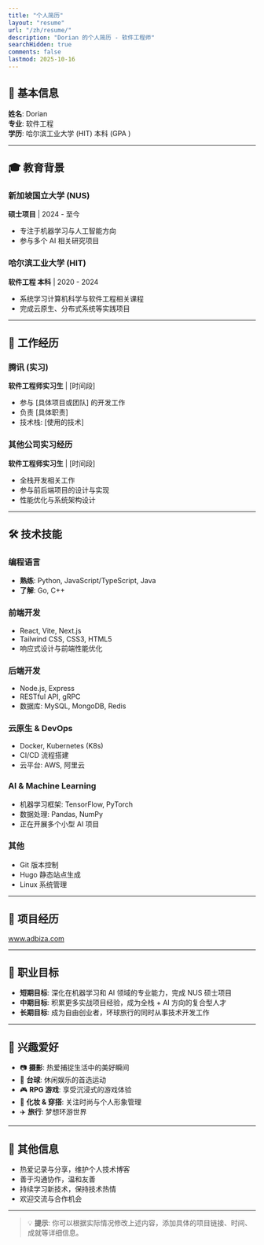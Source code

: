 ```yaml
---
title: "个人简历"
layout: "resume"
url: "/zh/resume/"
description: "Dorian 的个人简历 - 软件工程师"
searchHidden: true
comments: false
lastmod: 2025-10-16
---
```


## 👤 基本信息

**姓名**: Dorian  
**专业**: 软件工程  
**学历**: 哈尔滨工业大学 (HIT) 本科 (GPA )

---

## 🎓 教育背景

### 新加坡国立大学 (NUS)
**硕士项目** | 2024 - 至今
- 专注于机器学习与人工智能方向
- 参与多个 AI 相关研究项目

### 哈尔滨工业大学 (HIT)
**软件工程 本科** | 2020 - 2024
- 系统学习计算机科学与软件工程相关课程
- 完成云原生、分布式系统等实践项目

---

## 💼 工作经历

### 腾讯 (实习)
**软件工程师实习生** | [时间段]
- 参与 [具体项目或团队] 的开发工作
- 负责 [具体职责]
- 技术栈: [使用的技术]

### 其他公司实习经历
**软件工程师实习生** | [时间段]
- 全栈开发相关工作
- 参与前后端项目的设计与实现
- 性能优化与系统架构设计

---

## 🛠️ 技术技能

### 编程语言
- **熟练**: Python, JavaScript/TypeScript, Java
- **了解**: Go, C++

### 前端开发
- React, Vite, Next.js
- Tailwind CSS, CSS3, HTML5
- 响应式设计与前端性能优化

### 后端开发
- Node.js, Express
- RESTful API, gRPC
- 数据库: MySQL, MongoDB, Redis

### 云原生 & DevOps
- Docker, Kubernetes (K8s)
- CI/CD 流程搭建
- 云平台: AWS, 阿里云

### AI & Machine Learning
- 机器学习框架: TensorFlow, PyTorch
- 数据处理: Pandas, NumPy
- 正在开展多个小型 AI 项目

### 其他
- Git 版本控制
- Hugo 静态站点生成
- Linux 系统管理

---

## 🚀 项目经历



www.adbiza.com

---

## 🎯 职业目标

- **短期目标**: 深化在机器学习和 AI 领域的专业能力，完成 NUS 硕士项目
- **中期目标**: 积累更多实战项目经验，成为全栈 + AI 方向的复合型人才
- **长期目标**: 成为自由创业者，环球旅行的同时从事技术开发工作

---

## 🌟 兴趣爱好

- 📷 **摄影**: 热爱捕捉生活中的美好瞬间
- 🎱 **台球**: 休闲娱乐的首选运动
- 🎮 **RPG 游戏**: 享受沉浸式的游戏体验
- 💄 **化妆 & 穿搭**: 关注时尚与个人形象管理
- ✈️ **旅行**: 梦想环游世界

---

## 📝 其他信息

- 热爱记录与分享，维护个人技术博客
- 善于沟通协作，温和友善
- 持续学习新技术，保持技术热情
- 欢迎交流与合作机会

---

> 💡 **提示**: 你可以根据实际情况修改上述内容，添加具体的项目链接、时间、成就等详细信息。
